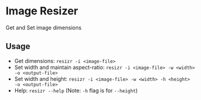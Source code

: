 # Image Resizer

Get and Set image dimensions

## Usage

- Get dimensions: `resizr -i <image-file>`
- Set width and maintain aspect-ratio: `resizr -i <image-file> -w <width> -o <output-file>`
- Set width and height:  `resizr -i <image-file> -w <width> -h <height> -o <output-file>`
- Help: `resizr --help` (Note: `-h` flag is for `--height`)

